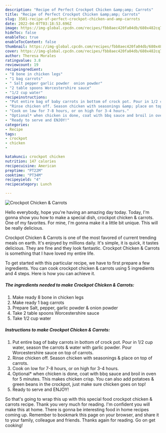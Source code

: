 ```yaml
---
description: "Recipe of Perfect Crockpot Chicken &amp;amp; Carrots"
title: "Recipe of Perfect Crockpot Chicken &amp;amp; Carrots"
slug: 3501-recipe-of-perfect-crockpot-chicken-and-amp-carrots
date: 2022-04-07T03:18:53.696Z
image: https://img-global.cpcdn.com/recipes/fbb8aec420fa04db/680x482cq70/crockpot-chicken-carrots-recipe-main-photo.jpg
hideToc: false
enableToc: true
enableTocContent: false
thumbnail: https://img-global.cpcdn.com/recipes/fbb8aec420fa04db/680x482cq70/crockpot-chicken-carrots-recipe-main-photo.jpg
cover: https://img-global.cpcdn.com/recipes/fbb8aec420fa04db/680x482cq70/crockpot-chicken-carrots-recipe-main-photo.jpg
author: Theresa Morales
ratingvalue: 3.8
reviewcount: 19
recipeingredient:
- "8 bone in chicken legs"
- "1 bag carrots"
- " Salt pepper garlic powder  onion powder"
- "2 table spoons Worcestershire sauce"
- "1/2 cup water"
recipeinstructions:
- "Put entire bag of baby carrots in bottom of crock pot. Pour in 1/2 cup water, season the carrots &amp; water with garlic powder. Pour Worcestershire sauce on top of carrots."
- "Rinse chicken off. Season chicken with seasonings &amp; place on top of carrots."
- "Cook on low for 7-8 hours, or on high for 3-4 hours."
- "Optional* when chicken is done, coat with bbq sauce and broil in oven for 5 minutes. This makes chicken crisp. You can also add potatoes &amp; green beans in the crockpot, just make sure chicken goes on top!"
- "Ready to serve and ENJOY!"
categories:
- Recipe
tags:
- crockpot
- chicken
- 

katakunci: crockpot chicken  
nutrition: 147 calories
recipecuisine: American
preptime: "PT22M"
cooktime: "PT34M"
recipeyield: "4"
recipecategory: Lunch

---
```



![Crockpot Chicken &amp; Carrots](https://img-global.cpcdn.com/recipes/fbb8aec420fa04db/680x482cq70/crockpot-chicken-carrots-recipe-main-photo.jpg)

Hello everybody, hope you're having an amazing day today. Today, I'm gonna show you how to make a special dish, crockpot chicken &amp; carrots. One of my favorites. For mine, I'm gonna make it a little bit unique. This will be really delicious.



Crockpot Chicken &amp; Carrots is one of the most favored of current trending meals on earth. It's enjoyed by millions daily. It's simple, it is quick, it tastes delicious. They are fine and they look fantastic. Crockpot Chicken &amp; Carrots is something that I have loved my entire life.


To get started with this particular recipe, we have to first prepare a few ingredients. You can cook crockpot chicken &amp; carrots using 5 ingredients and 4 steps. Here is how you can achieve it.

<!--inarticleads1-->

##### The ingredients needed to make Crockpot Chicken &amp; Carrots:

1. Make ready 8 bone in chicken legs
1. Make ready 1 bag carrots
1. Prepare  Salt, pepper, garlic powder &amp; onion powder
1. Take 2 table spoons Worcestershire sauce
1. Take 1/2 cup water




<!--inarticleads2-->

##### Instructions to make Crockpot Chicken &amp; Carrots:

1. Put entire bag of baby carrots in bottom of crock pot. Pour in 1/2 cup water, season the carrots &amp; water with garlic powder. Pour Worcestershire sauce on top of carrots.
1. Rinse chicken off. Season chicken with seasonings &amp; place on top of carrots.
1. Cook on low for 7-8 hours, or on high for 3-4 hours.
1. Optional* when chicken is done, coat with bbq sauce and broil in oven for 5 minutes. This makes chicken crisp. You can also add potatoes &amp; green beans in the crockpot, just make sure chicken goes on top!
1. Ready to serve and ENJOY!



So that's going to wrap this up with this special food crockpot chicken &amp; carrots recipe. Thank you very much for reading. I'm confident you will make this at home. There is gonna be interesting food in home recipes coming up. Remember to bookmark this page on your browser, and share it to your family, colleague and friends. Thanks again for reading. Go on get cooking!
